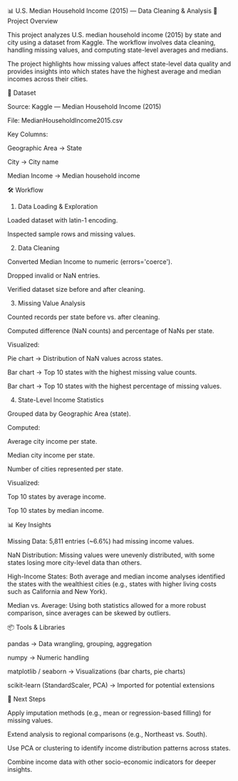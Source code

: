 📊 U.S. Median Household Income (2015) — Data Cleaning & Analysis
📌 Project Overview

This project analyzes U.S. median household income (2015) by state and city using a dataset from Kaggle. The workflow involves data cleaning, handling missing values, and computing state-level averages and medians.

The project highlights how missing values affect state-level data quality and provides insights into which states have the highest average and median incomes across their cities.

📂 Dataset

Source: Kaggle — Median Household Income (2015)

File: MedianHouseholdIncome2015.csv

Key Columns:

Geographic Area → State

City → City name

Median Income → Median household income

🛠️ Workflow
1. Data Loading & Exploration

Loaded dataset with latin-1 encoding.

Inspected sample rows and missing values.

2. Data Cleaning

Converted Median Income to numeric (errors='coerce').

Dropped invalid or NaN entries.

Verified dataset size before and after cleaning.

3. Missing Value Analysis

Counted records per state before vs. after cleaning.

Computed difference (NaN counts) and percentage of NaNs per state.

Visualized:

Pie chart → Distribution of NaN values across states.

Bar chart → Top 10 states with the highest missing value counts.

Bar chart → Top 10 states with the highest percentage of missing values.

4. State-Level Income Statistics

Grouped data by Geographic Area (state).

Computed:

Average city income per state.

Median city income per state.

Number of cities represented per state.

Visualized:

Top 10 states by average income.

Top 10 states by median income.

📊 Key Insights

Missing Data: 5,811 entries (~6.6%) had missing income values.

NaN Distribution: Missing values were unevenly distributed, with some states losing more city-level data than others.

High-Income States: Both average and median income analyses identified the states with the wealthiest cities (e.g., states with higher living costs such as California and New York).

Median vs. Average: Using both statistics allowed for a more robust comparison, since averages can be skewed by outliers.

📦 Tools & Libraries

pandas → Data wrangling, grouping, aggregation

numpy → Numeric handling

matplotlib / seaborn → Visualizations (bar charts, pie charts)

scikit-learn (StandardScaler, PCA) → Imported for potential extensions

🚀 Next Steps

Apply imputation methods (e.g., mean or regression-based filling) for missing values.

Extend analysis to regional comparisons (e.g., Northeast vs. South).

Use PCA or clustering to identify income distribution patterns across states.

Combine income data with other socio-economic indicators for deeper insights.
